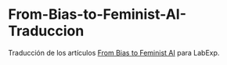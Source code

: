 # From-Bias-to-Feminist-AI-Traduccion
Traducción de los artículos [From Bias to Feminist AI](https://feministai.pubpub.org/from-bias-to-feminist-ai) para LabExp.
